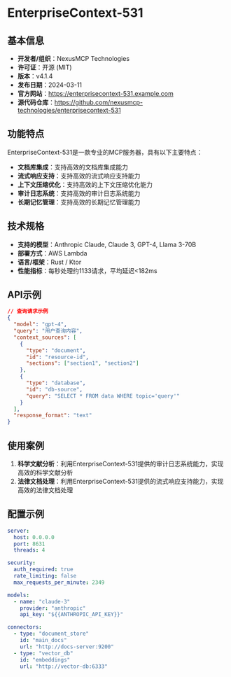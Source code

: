 # EnterpriseContext-531

## 基本信息

- **开发者/组织**：NexusMCP Technologies
- **许可证**：开源 (MIT)
- **版本**：v4.1.4
- **发布日期**：2024-03-11
- **官方网站**：https://enterprisecontext-531.example.com
- **源代码仓库**：https://github.com/nexusmcp-technologies/enterprisecontext-531

## 功能特点

EnterpriseContext-531是一款专业的MCP服务器，具有以下主要特点：

- **文档库集成**：支持高效的文档库集成能力
- **流式响应支持**：支持高效的流式响应支持能力
- **上下文压缩优化**：支持高效的上下文压缩优化能力
- **审计日志系统**：支持高效的审计日志系统能力
- **长期记忆管理**：支持高效的长期记忆管理能力


## 技术规格

- **支持的模型**：Anthropic Claude, Claude 3, GPT-4, Llama 3-70B
- **部署方式**：AWS Lambda
- **语言/框架**：Rust / Ktor
- **性能指标**：每秒处理约1133请求，平均延迟<182ms

## API示例

```json
// 查询请求示例
{
  "model": "gpt-4",
  "query": "用户查询内容",
  "context_sources": [
    {
      "type": "document",
      "id": "resource-id",
      "sections": ["section1", "section2"]
    },
    {
      "type": "database",
      "id": "db-source",
      "query": "SELECT * FROM data WHERE topic='query'"
    }
  ],
  "response_format": "text"
}
```

## 使用案例

1. **科学文献分析**：利用EnterpriseContext-531提供的审计日志系统能力，实现高效的科学文献分析
2. **法律文档处理**：利用EnterpriseContext-531提供的流式响应支持能力，实现高效的法律文档处理


## 配置示例

```yaml
server:
  host: 0.0.0.0
  port: 8631
  threads: 4

security:
  auth_required: true
  rate_limiting: false
  max_requests_per_minute: 2349

models:
  - name: "claude-3"
    provider: "anthropic"
    api_key: "${{ANTHROPIC_API_KEY}}"

connectors:
  - type: "document_store"
    id: "main_docs"
    url: "http://docs-server:9200"
  - type: "vector_db"
    id: "embeddings"
    url: "http://vector-db:6333"
```